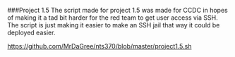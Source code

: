 ###Project 1.5
The script made for project 1.5 was made for CCDC in hopes of making it a tad bit harder for the red team to get user access via SSH. The script is just making it easier to make an SSH jail that way it could be deployed easier.

https://github.com/MrDaGree/nts370/blob/master/project1.5.sh